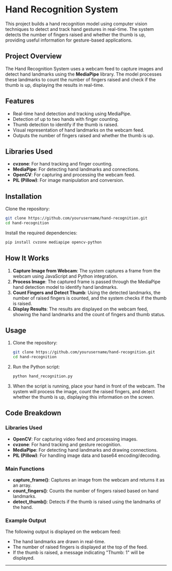 # Hand Recognition System

This project builds a hand recognition model using computer vision techniques to detect and track hand gestures in real-time. The system detects the number of fingers raised and whether the thumb is up, providing useful information for gesture-based applications.

## Project Overview

The Hand Recognition System uses a webcam feed to capture images and detect hand landmarks using the **MediaPipe** library. The model processes these landmarks to count the number of fingers raised and check if the thumb is up, displaying the results in real-time.

## Features

* Real-time hand detection and tracking using MediaPipe.
* Detection of up to two hands with finger counting.
* Thumb detection to identify if the thumb is raised.
* Visual representation of hand landmarks on the webcam feed.
* Outputs the number of fingers raised and whether the thumb is up.

## Libraries Used

* **cvzone**: For hand tracking and finger counting.
* **MediaPipe**: For detecting hand landmarks and connections.
* **OpenCV**: For capturing and processing the webcam feed.
* **PIL (Pillow)**: For image manipulation and conversion.

## Installation

Clone the repository:

```bash
git clone https://github.com/yourusername/hand-recognition.git
cd hand-recognition
```

Install the required dependencies:

```bash
pip install cvzone mediapipe opencv-python
```

## How It Works

1. **Capture Image from Webcam**: The system captures a frame from the webcam using JavaScript and Python integration.
2. **Process Image**: The captured frame is passed through the MediaPipe hand detection model to identify hand landmarks.
3. **Count Fingers and Detect Thumb**: Using the detected landmarks, the number of raised fingers is counted, and the system checks if the thumb is raised.
4. **Display Results**: The results are displayed on the webcam feed, showing the hand landmarks and the count of fingers and thumb status.

## Usage

1. Clone the repository:

   ```bash
   git clone https://github.com/yourusername/hand-recognition.git
   cd hand-recognition
   ```

2. Run the Python script:

   ```bash
   python hand_recognition.py
   ```

3. When the script is running, place your hand in front of the webcam. The system will process the image, count the raised fingers, and detect whether the thumb is up, displaying this information on the screen.

## Code Breakdown

### Libraries Used

* **OpenCV**: For capturing video feed and processing images.
* **cvzone**: For hand tracking and gesture recognition.
* **MediaPipe**: For detecting hand landmarks and drawing connections.
* **PIL (Pillow)**: For handling image data and base64 encoding/decoding.

### Main Functions

* **capture\_frame()**: Captures an image from the webcam and returns it as an array.
* **count\_fingers()**: Counts the number of fingers raised based on hand landmarks.
* **detect\_thumb()**: Detects if the thumb is raised using the landmarks of the hand.

### Example Output

The following output is displayed on the webcam feed:

* The hand landmarks are drawn in real-time.
* The number of raised fingers is displayed at the top of the feed.
* If the thumb is raised, a message indicating "Thumb: 1" will be displayed.

---
